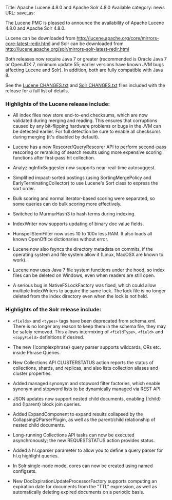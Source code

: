 Title: Apache Lucene 4.8.0 and Apache Solr 4.8.0 Available
category: news
URL: 
save_as: 

The Lucene PMC is pleased to announce the availability
of Apache Lucene 4.8.0 and Apache Solr 4.8.0.

Lucene can be downloaded from <http://lucene.apache.org/core/mirrors-core-latest-redir.html>
and Solr can be downloaded from <http://lucene.apache.org/solr/mirrors-solr-latest-redir.html>

Both releases now require Java 7 or greater (recommended is
Oracle Java 7 or OpenJDK 7, minimum update 55; earlier versions
have known JVM bugs affecting Lucene and Solr). In addition,
both are fully compatible with Java 8.

See the [Lucene CHANGES.txt](/core/4_8_0/changes/Changes.html) and
[Solr CHANGES.txt](/solr/4_8_0/changes/Changes.html) files included
with the release for a full list of details.

### Highlights of the Lucene release include:

* All index files now store end-to-end checksums, which are
  now validated during merging and reading. This ensures that
  corruptions caused by any bit-flipping hardware problems or bugs
  in the JVM can be detected earlier.  For full detection be sure
  to enable all checksums during merging (it's disabled by default).

* Lucene has a new Rescorer/QueryRescorer API to perform second-pass
  rescoring or reranking of search results using more expensive scoring
  functions after first-pass hit collection.

* AnalyzingInfixSuggester now supports near-real-time autosuggest.

* Simplified impact-sorted postings (using SortingMergePolicy and
  EarlyTerminatingCollector) to use Lucene's Sort class
  to express the sort order.

* Bulk scoring and normal iterator-based scoring were separated,
  so some queries can do bulk scoring more effectively.

* Switched to MurmurHash3 to hash terms during indexing.

* IndexWriter now supports updating of binary doc value fields.

* HunspellStemFilter now uses 10 to 100x less RAM. It also loads
  all known OpenOffice dictionaries without error.

* Lucene now also fsyncs the directory metadata on commits, if the
  operating system and file system allow it (Linux, MacOSX are
  known to work).

* Lucene now uses Java 7 file system functions under the hood,
  so index files can be deleted on Windows, even when readers are
  still open.

* A serious bug in NativeFSLockFactory was fixed, which could
  allow multiple IndexWriters to acquire the same lock.  The
  lock file is no longer deleted from the index directory
  even when the lock is not held.

### Highlights of the Solr release include:

* <code class="inline">&lt;fields&gt;</code> and <code class="inline">&lt;types&gt;</code> tags have been deprecated from schema.xml.
  There is no longer any reason to keep them in the schema file,
  they may be safely removed. This allows intermixing of <code class="inline">&lt;fieldType&gt;</code>,
  <code class="inline">&lt;field&gt;</code> and <code class="inline">&lt;copyField&gt;</code> definitions if desired.

* The new \{!complexphrase\} query parser supports wildcards, ORs etc.
  inside Phrase Queries.

* New Collections API CLUSTERSTATUS action reports the status of
  collections, shards, and replicas, and also lists collection
  aliases and cluster properties.

* Added managed synonym and stopword filter factories, which enable
  synonym and stopword lists to be dynamically managed via REST API.

* JSON updates now support nested child documents, enabling \{!child\}
  and \{!parent\} block join queries.

* Added ExpandComponent to expand results collapsed by the
  CollapsingQParserPlugin, as well as the parent/child relationship
  of nested child documents.

* Long-running Collections API tasks can now be executed
  asynchronously; the new REQUESTSTATUS action provides status.

* Added a hl.qparser parameter to allow you to define a query parser
  for hl.q highlight queries.

* In Solr single-node mode, cores can now be created using named
  configsets.

* New DocExpirationUpdateProcessorFactory supports computing an
  expiration date for documents from the "TTL" expression, as well as
  automatically deleting expired documents on a periodic basis.


